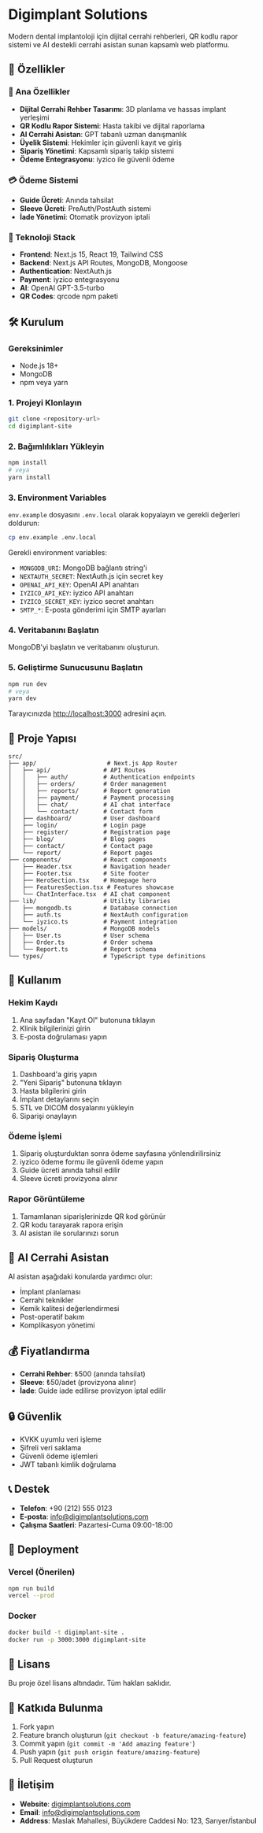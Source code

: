 # Digimplant Solutions

Modern dental implantoloji için dijital cerrahi rehberleri, QR kodlu rapor sistemi ve AI destekli cerrahi asistan sunan kapsamlı web platformu.

## 🚀 Özellikler

### 🏥 Ana Özellikler
- **Dijital Cerrahi Rehber Tasarımı**: 3D planlama ve hassas implant yerleşimi
- **QR Kodlu Rapor Sistemi**: Hasta takibi ve dijital raporlama
- **AI Cerrahi Asistan**: GPT tabanlı uzman danışmanlık
- **Üyelik Sistemi**: Hekimler için güvenli kayıt ve giriş
- **Sipariş Yönetimi**: Kapsamlı sipariş takip sistemi
- **Ödeme Entegrasyonu**: iyzico ile güvenli ödeme

### 💳 Ödeme Sistemi
- **Guide Ücreti**: Anında tahsilat
- **Sleeve Ücreti**: PreAuth/PostAuth sistemi
- **İade Yönetimi**: Otomatik provizyon iptali

### 📱 Teknoloji Stack
- **Frontend**: Next.js 15, React 19, Tailwind CSS
- **Backend**: Next.js API Routes, MongoDB, Mongoose
- **Authentication**: NextAuth.js
- **Payment**: iyzico entegrasyonu
- **AI**: OpenAI GPT-3.5-turbo
- **QR Codes**: qrcode npm paketi

## 🛠️ Kurulum

### Gereksinimler
- Node.js 18+ 
- MongoDB
- npm veya yarn

### 1. Projeyi Klonlayın
```bash
git clone <repository-url>
cd digimplant-site
```

### 2. Bağımlılıkları Yükleyin
```bash
npm install
# veya
yarn install
```

### 3. Environment Variables
`env.example` dosyasını `.env.local` olarak kopyalayın ve gerekli değerleri doldurun:

```bash
cp env.example .env.local
```

Gerekli environment variables:
- `MONGODB_URI`: MongoDB bağlantı string'i
- `NEXTAUTH_SECRET`: NextAuth.js için secret key
- `OPENAI_API_KEY`: OpenAI API anahtarı
- `IYZICO_API_KEY`: iyzico API anahtarı
- `IYZICO_SECRET_KEY`: iyzico secret anahtarı
- `SMTP_*`: E-posta gönderimi için SMTP ayarları

### 4. Veritabanını Başlatın
MongoDB'yi başlatın ve veritabanını oluşturun.

### 5. Geliştirme Sunucusunu Başlatın
```bash
npm run dev
# veya
yarn dev
```

Tarayıcınızda [http://localhost:3000](http://localhost:3000) adresini açın.

## 📁 Proje Yapısı

```
src/
├── app/                    # Next.js App Router
│   ├── api/               # API Routes
│   │   ├── auth/          # Authentication endpoints
│   │   ├── orders/        # Order management
│   │   ├── reports/       # Report generation
│   │   ├── payment/       # Payment processing
│   │   ├── chat/          # AI chat interface
│   │   └── contact/       # Contact form
│   ├── dashboard/         # User dashboard
│   ├── login/             # Login page
│   ├── register/          # Registration page
│   ├── blog/              # Blog pages
│   ├── contact/           # Contact page
│   └── report/            # Report pages
├── components/            # React components
│   ├── Header.tsx         # Navigation header
│   ├── Footer.tsx         # Site footer
│   ├── HeroSection.tsx    # Homepage hero
│   ├── FeaturesSection.tsx # Features showcase
│   └── ChatInterface.tsx  # AI chat component
├── lib/                   # Utility libraries
│   ├── mongodb.ts         # Database connection
│   ├── auth.ts            # NextAuth configuration
│   └── iyzico.ts          # Payment integration
├── models/                # MongoDB models
│   ├── User.ts            # User schema
│   ├── Order.ts           # Order schema
│   └── Report.ts          # Report schema
└── types/                 # TypeScript type definitions
```

## 🔧 Kullanım

### Hekim Kaydı
1. Ana sayfadan "Kayıt Ol" butonuna tıklayın
2. Klinik bilgilerinizi girin
3. E-posta doğrulaması yapın

### Sipariş Oluşturma
1. Dashboard'a giriş yapın
2. "Yeni Sipariş" butonuna tıklayın
3. Hasta bilgilerini girin
4. İmplant detaylarını seçin
5. STL ve DICOM dosyalarını yükleyin
6. Siparişi onaylayın

### Ödeme İşlemi
1. Sipariş oluşturduktan sonra ödeme sayfasına yönlendirilirsiniz
2. iyzico ödeme formu ile güvenli ödeme yapın
3. Guide ücreti anında tahsil edilir
4. Sleeve ücreti provizyona alınır

### Rapor Görüntüleme
1. Tamamlanan siparişlerinizde QR kod görünür
2. QR kodu tarayarak rapora erişin
3. AI asistan ile sorularınızı sorun

## 🤖 AI Cerrahi Asistan

AI asistan aşağıdaki konularda yardımcı olur:
- İmplant planlaması
- Cerrahi teknikler
- Kemik kalitesi değerlendirmesi
- Post-operatif bakım
- Komplikasyon yönetimi

## 💰 Fiyatlandırma

- **Cerrahi Rehber**: ₺500 (anında tahsilat)
- **Sleeve**: ₺50/adet (provizyona alınır)
- **İade**: Guide iade edilirse provizyon iptal edilir

## 🔒 Güvenlik

- KVKK uyumlu veri işleme
- Şifreli veri saklama
- Güvenli ödeme işlemleri
- JWT tabanlı kimlik doğrulama

## 📞 Destek

- **Telefon**: +90 (212) 555 0123
- **E-posta**: info@digimplantsolutions.com
- **Çalışma Saatleri**: Pazartesi-Cuma 09:00-18:00

## 🚀 Deployment

### Vercel (Önerilen)
```bash
npm run build
vercel --prod
```

### Docker
```bash
docker build -t digimplant-site .
docker run -p 3000:3000 digimplant-site
```

## 📝 Lisans

Bu proje özel lisans altındadır. Tüm hakları saklıdır.

## 🤝 Katkıda Bulunma

1. Fork yapın
2. Feature branch oluşturun (`git checkout -b feature/amazing-feature`)
3. Commit yapın (`git commit -m 'Add amazing feature'`)
4. Push yapın (`git push origin feature/amazing-feature`)
5. Pull Request oluşturun

## 📧 İletişim

- **Website**: [digimplantsolutions.com](https://digimplantsolutions.com)
- **Email**: info@digimplantsolutions.com
- **Address**: Maslak Mahallesi, Büyükdere Caddesi No: 123, Sarıyer/İstanbul

